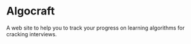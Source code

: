 # Algocraft
A web site to help you to track your progress on learning algorithms for cracking interviews.
